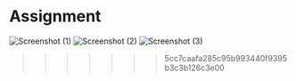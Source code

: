 
Assignment
=======
![Screenshot (1)](https://github.com/user-attachments/assets/35a1c87e-f099-47e3-bcc9-83cc23441aa4)
![Screenshot (2)](https://github.com/user-attachments/assets/4733acbc-5071-4216-8416-97965cc60497)
![Screenshot (3)](https://github.com/user-attachments/assets/6ec86078-070b-422c-a96e-7c794165515c)
>>>>>>> 5cc7caafa285c95b993440f9395b3c3b126c3e00
